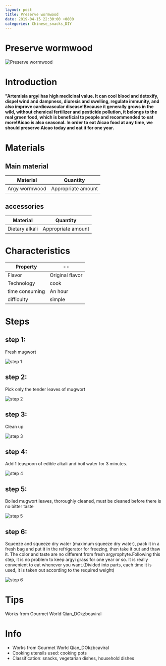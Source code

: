 ```yaml
---
layout: post
title: Preserve wormwood
date: 2019-04-15 22:30:00 +0800
categories: Chinese_snacks_DIY
---
```


# Preserve wormwood

![Preserve wormwood]({{site.baseurl}}/img/450132/450132.jpg)

# Introduction

**"Artemisia argyi has high medicinal value. It can cool blood and detoxify, dispel wind and dampness, diuresis and swelling, regulate immunity, and also improve cardiovascular disease!Because it generally grows in the wild, without chemical fertilizer and pesticide pollution, it belongs to the real green food, which is beneficial to people and recommended to eat more!Aicao is also seasonal. In order to eat Aicao food at any time, we should preserve Aicao today and eat it for one year.**

# Materials


## Main material

Material|Quantity
--|--
Argy wormwood|Appropriate amount

## accessories

Material|Quantity
--|--
Dietary alkali|Appropriate amount

# Characteristics

Property|--
--|--
Flavor|Original flavor
Technology|cook
time consuming|An hour
difficulty|simple

# Steps

## step 1:

Fresh mugwort

![step 1]({{site.baseurl}}/img/450132/1.jpg)

## step 2:

Pick only the tender leaves of mugwort

![step 2]({{site.baseurl}}/img/450132/2.jpg)

## step 3:

Clean up

![step 3]({{site.baseurl}}/img/450132/3.jpg)

## step 4:

Add 1 teaspoon of edible alkali and boil water for 3 minutes.

![step 4]({{site.baseurl}}/img/450132/4.jpg)

## step 5:

Boiled mugwort leaves, thoroughly cleaned, must be cleaned before there is no bitter taste

![step 5]({{site.baseurl}}/img/450132/5.jpg)

## step 6:

Squeeze and squeeze dry water (maximum squeeze dry water), pack it in a fresh bag and put it in the refrigerator for freezing, then take it out and thaw it. The color and taste are no different from fresh argyrophyte.Following this step, it is no problem to keep argyi grass for one year or so. It is really convenient to eat whenever you want.(Divided into parts, each time it is used, it is taken out according to the required weight)

![step 6]({{site.baseurl}}/img/450132/6.jpg)

# Tips

Works from Gourmet World Qian_DOkzbcaviraI

# Info

- Works from Gourmet World Qian_DOkzbcaviraI
- Cooking utensils used: cooking pots
- Classification: snacks, vegetarian dishes, household dishes